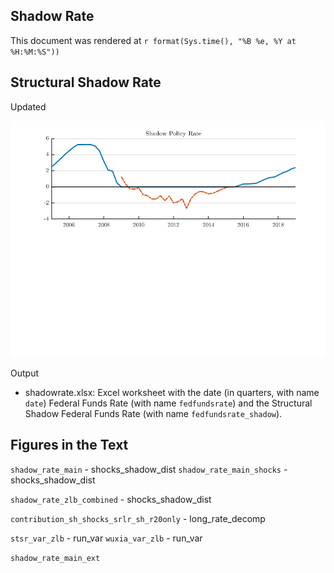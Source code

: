 ## Shadow Rate

This document was rendered at `r format(Sys.time(), "%B %e, %Y at %H:%M:%S"))`

## Structural Shadow Rate

Updated

![Shadow Rate](shadowrate.png)

Output
- shadowrate.xlsx: Excel worksheet with the date (in quarters, with name `date`) Federal Funds Rate (with name `fedfundsrate`) and the Structural Shadow Federal Funds Rate (with name `fedfundsrate_shadow`).

## Figures in the Text

`shadow_rate_main` - shocks_shadow_dist
`shadow_rate_main_shocks` - shocks_shadow_dist

`shadow_rate_zlb_combined` - shocks_shadow_dist

`contribution_sh_shocks_srlr_sh_r20only` - long_rate_decomp

`stsr_var_zlb` - run_var
`wuxia_var_zlb` - run_var

`shadow_rate_main_ext`
